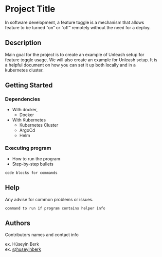 # Project Title

In software development, a feature toggle is a mechanism that allows feature to be turned “on” or “off” remotely without the need for a deploy.

## Description

Main goal for the project is to create an example of Unleash setup for feature toggle usage.  We will also create an example for Unleash setup. It is a helpful document on how you can set it up both locally and in a kubernetes cluster.

## Getting Started

### Dependencies

* With docker,
  * Docker
* With Kubernetes
  * Kubernetes Cluster
  * ArgoCd
  * Helm

### Executing program

* How to run the program
* Step-by-step bullets
```
code blocks for commands
```

## Help

Any advise for common problems or issues.
```
command to run if program contains helper info
```

## Authors

Contributors names and contact info

ex. Hüseyin Berk    
ex. [@huseyinberk](https://www.linkedin.com/in/huseyinberk/)
